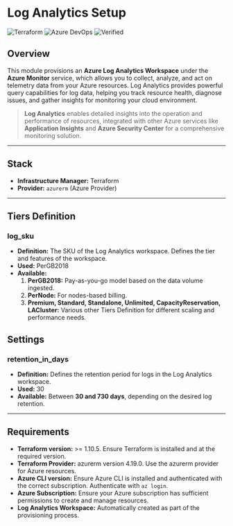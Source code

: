 # **Log Analytics Setup**

![Terraform](https://img.shields.io/badge/Terraform-7B42BC?style=for-the-badge\&logo=terraform\&logoColor=white)
![Azure DevOps](https://img.shields.io/badge/Azure_DevOps-0078D7?style=for-the-badge\&logo=azure-devops\&logoColor=white)
![Verified](https://img.shields.io/badge/Verified-green?style=for-the-badge\&logo=apachemaven\&logoColor=white)

## **Overview**

This module provisions an **Azure Log Analytics Workspace** under the **Azure Monitor** service, which allows you to collect, analyze, and act on telemetry data from your Azure resources. Log Analytics provides powerful query capabilities for log data, helping you track resource health, diagnose issues, and gather insights for monitoring your cloud environment.

> **Log Analytics** enables detailed insights into the operation and performance of resources, integrated with other Azure services like **Application Insights** and **Azure Security Center** for a comprehensive monitoring solution.

---

## **Stack**

- **Infrastructure Manager:** Terraform
- **Provider:** `azurerm` (Azure Provider)

---

## **Tiers Definition**

### **log_sku**

- **Definition:** The SKU of the Log Analytics workspace. Defines the tier and features of the workspace.
- **Used:** PerGB2018
- **Available:**
  1. **PerGB2018:** Pay-as-you-go model based on the data volume ingested.
  2. **PerNode:** For nodes-based billing.
  3. **Premium, Standard, Standalone, Unlimited, CapacityReservation, LACluster:** Various other Tiers Definition for different scaling and performance needs.


## **Settings**

### **retention_in_days**

- **Definition:** Defines the retention period for logs in the Log Analytics workspace.
- **Used:** 30
- **Available:** Between **30 and 730 days**, depending on the desired log retention.

---

## **Requirements**

- **Terraform version:** >= 1.10.5. Ensure Terraform is installed and at the required version.
- **Terraform Provider:** azurerm version 4.19.0. Use the azurerm provider for Azure resources.
- **Azure CLI version:** Ensure Azure CLI is installed and authenticated with the correct subscription. Authenticate with `az login`.
- **Azure Subscription:** Ensure your Azure subscription has sufficient permissions to create and manage resources.
- **Log Analytics Workspace:** Automatically created as part of the provisioning process.